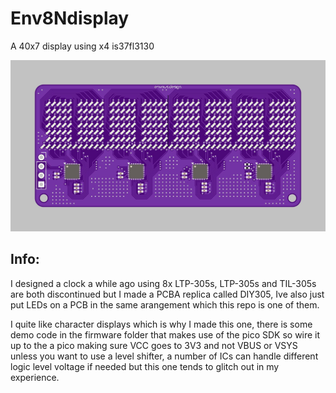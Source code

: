 # Env8Ndisplay
 A 40x7 display using x4 is37fl3130


![Hello](EnvOpenDisplay-8D.jpg)

## Info:
I designed a clock a while ago using 8x LTP-305s, LTP-305s and TIL-305s are both discontinued but I made a PCBA replica called DIY305, Ive also just put LEDs on a PCB in the same arangement which this repo is one of them.

I quite like character displays which is why I made this one, there is some demo code in the firmware folder that makes use of the pico SDK so wire it up to the a pico making sure VCC goes to 3V3 and not VBUS or VSYS unless you want to use a level shifter, a number of ICs can handle different logic level voltage if needed but this one tends to glitch out in my experience.

